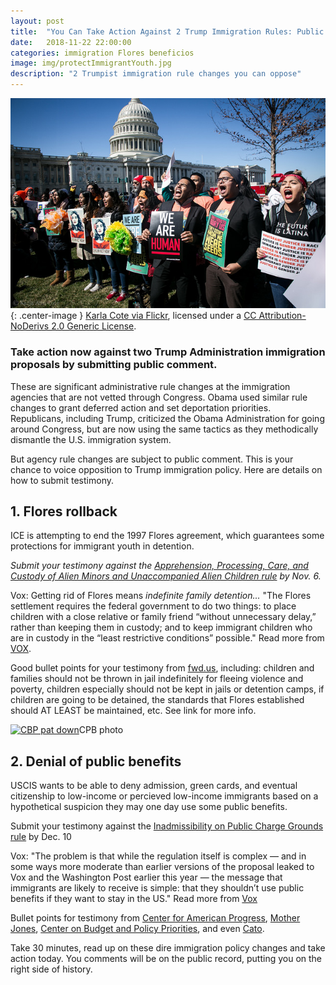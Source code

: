 ```yaml
---
layout: post
title:  "You Can Take Action Against 2 Trump Immigration Rules: Public Comment Open"
date:   2018-11-22 22:00:00
categories: immigration Flores beneficios
image: img/protectImmigrantYouth.jpg
description: "2 Trumpist immigration rule changes you can oppose"
---
```

![Protect immigrant youth!](/img/protectImmigrantYouth.jpg){: .center-image }
<a href="https://www.flickr.com/photos/134055122@N07/albums/72157688521032040">Karla Cote via Flickr</a>, licensed under a <a rel="license" href="http://creativecommons.org/licenses/by-nd/2.0/">CC Attribution-NoDerivs 2.0 Generic License</a>.

### Take action now against two Trump Administration immigration proposals by submitting public comment. 

These are significant administrative rule changes at the immigration agencies that are not vetted through Congress. Obama used similar rule changes to grant deferred action and set deportation priorities. Republicans, including Trump, criticized the Obama Administration for going around Congress, but are now using the same tactics as they methodically dismantle the U.S. immigration system.

But agency rule changes are subject to public comment. This is your chance to voice opposition to Trump immigration policy. Here are details on how to submit testimony.

## 1. Flores rollback
ICE is attempting to end the 1997 Flores agreement, which guarantees some protections for immigrant youth in detention. 

<em>Submit your testimony against the [Apprehension, Processing, Care, and Custody of Alien Minors and Unaccompanied Alien Children rule](https://www.regulations.gov/document?D=ICEB-2018-0002-0001) by Nov. 6.</em>

Vox: Getting rid of Flores means <em>indefinite family detention...</em> "The Flores settlement requires the federal government to do two things: to place children with a close relative or family friend “without unnecessary delay,” rather than keeping them in custody; and to keep immigrant children who are in custody in the “least restrictive conditions” possible." Read more from [VOX](https://www.vox.com/2018/6/20/17484546/executive-order-family-separation-flores-settlement-agreement-immigration).

Good bullet points for your testimony from [fwd.us](https://www.fwd.us/news/fwd-us-statement-on-trump-administrations-proposal-to-terminate-the-flores-settlement-agreement/), including: children and families should not be thrown in jail indefinitely for fleeing violence and poverty, children especially should not be kept in jails or detention camps, if children are going to be detained, the standards that Flores established should AT LEAST be maintained, etc. See link for more info.

<a title="By Gerald L. Nino, CBP, U.S. Dept. of Homeland Security [Public domain], via Wikimedia Commons" href="https://commons.wikimedia.org/wiki/File:CBP_pat_down.jpg"><img width="256" alt="CBP pat down" src="https://upload.wikimedia.org/wikipedia/commons/thumb/0/01/CBP_pat_down.jpg/256px-CBP_pat_down.jpg"></a>CPB photo

## 2. Denial of public benefits
USCIS wants to be able to deny admission, green cards, and eventual citizenship to low-income or percieved low-income immigrants based on a hypothetical suspicion they may one day use some public benefits. 

Submit your testimony against the [Inadmissibility on Public Charge Grounds rule](https://www.regulations.gov/document?D=USCIS-2010-0012-0001) by Dec. 10

Vox: "The problem is that while the regulation itself is complex — and in some ways more moderate than earlier versions of the proposal leaked to Vox and the Washington Post earlier this year — the message that immigrants are likely to receive is simple: that they shouldn’t use public benefits if they want to stay in the US." Read more from [Vox](https://www.vox.com/2018/9/24/17892350/public-charge-immigration-food-stamps-medicaid-trump)

Bullet points for testimony from [Center for American Progress](https://www.americanprogress.org/press/statement/2018/09/23/453769/statement-caps-melissa-boteach-decries-trumps-new-public-charge-rule/), [Mother Jones](https://www.motherjones.com/politics/2018/09/new-trump-administration-rule-could-cause-fearful-immigrants-to-forgo-public-benefits/), [Center on Budget and Policy Priorities](https://www.cbpp.org/press/statements/greenstein-trump-administrations-proposed-rule-will-result-in-legal-immigrants-of), and even [Cato](https://www.cato.org/blog/new-rule-deny-status-immigrants-95-self-sufficient).

Take 30 minutes, read up on these dire immigration policy changes and take action today. You comments will be on the public record, putting you on the right side of history. 
